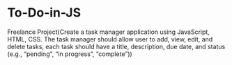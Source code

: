 # To-Do-in-JS
Freelance Project(Create a task manager application using JavaScript, HTML, CSS. The task manager should allow user to add, view, edit, and delete tasks, each task should have a title, description, due date, and status (e.g., “pending”, “in progress”, “complete”))
